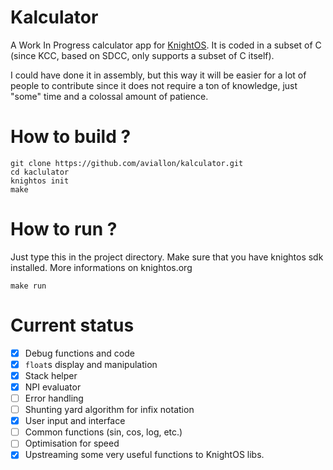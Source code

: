 # Kalculator

A Work In Progress calculator app for [KnightOS](https://knightos.org/).
It is coded in a subset of C (since KCC, based on SDCC, only supports a subset of C itself).

I could have done it in assembly, but this way it will be easier for a lot of people to contribute since it does not require a ton of knowledge, just "some" time and a colossal amount of patience.

# How to build ?

```text
git clone https://github.com/aviallon/kalculator.git
cd kaclulator
knightos init
make
```

# How to run ?

Just type this in the project directory. Make sure that you have knightos sdk installed. More informations on knightos.org
```text
make run
```

# Current status

- [X] Debug functions and code
- [X] `float`s display and manipulation
- [X] Stack helper
- [X] NPI evaluator
- [ ] Error handling
- [ ] Shunting yard algorithm for infix notation
- [X] User input and interface
- [ ] Common functions (sin, cos, log, etc.)
- [ ] Optimisation for speed
- [X] Upstreaming some very useful functions to KnightOS libs.
